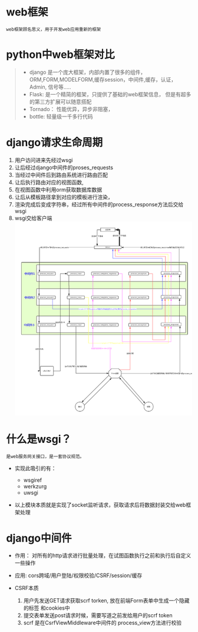 # web框架
    web框架顾名思义，用于开发web应用重新的框架
# python中web框架对比

>- django 是一个庞大框架，内部内置了很多的组件，ORM,FORM,MODELFORM,缓存session，中间件,缓存，认证，Admin, 信号等.....
>- Flask: 是一个精简的框架，只提供了基础的web框架信息， 但是有超多的第三方扩展可以随意搭配
>- Tornado： 性能优异，异步非阻塞，
>- bottle: 轻量级一千多行代码


# django请求生命周期
1. 用户访问进来先经过wsgi
2. 让后经过django中间件的proses_requests
3. 当经过中间件后到路由系统进行路由匹配
4. 让后执行路由对应的视图函数,
5. 在视图函数中利用orm获取数据库数据
6. 让后从模板路径拿到对应的模板进行渲染，
7. 渲染完成后变成字符串，经过所有中间件的process_response方法后交给wsgi
8. wsgi交给客户端
![](../png/Django生命周期.png)
# 什么是wsgi？
    是web服务网关接口，是一套协议规范。
- 实现此吸引的有：
    - wsgiref
    - werkzurg
    - uwsgi

- 以上模块本质就是实现了socket监听请求，获取请求后将数据封装交给web框架处理

# django中间件
- 作用： 对所有的http请求进行批量处理，在试图函数执行之前和执行后自定义一些操作
- 应用: cors跨域/用户登陆/权限校验/CSRF/session/缓存

- CSRF本质
     1. 用户先发送GET请求获取scrf torken, 放在前端Form表单中生成一个隐藏的标签 和cookies中
     2. 提交表单发送post请求时候，需要写道之前发给用户的scrf token
     3. scrf 是在CsrfViewMiddleware中间件的 process_view方法进行校验

